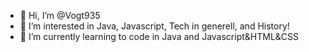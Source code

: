 - 👋 Hi, I’m @Vogt935
- 👀 I’m interested in Java, Javascript, Tech in generell, and History!
- 🌱 I’m currently learning to code in Java and Javascript&HTML&CSS


<!---
Vogt935/Vogt935 is a ✨ special ✨ repository because its `README.md` (this file) appears on your GitHub profile.
You can click the Preview link to take a look at your changes.
--->
